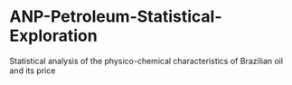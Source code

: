 # ANP-Petroleum-Statistical-Exploration
Statistical analysis of the physico-chemical characteristics of Brazilian oil and its price
